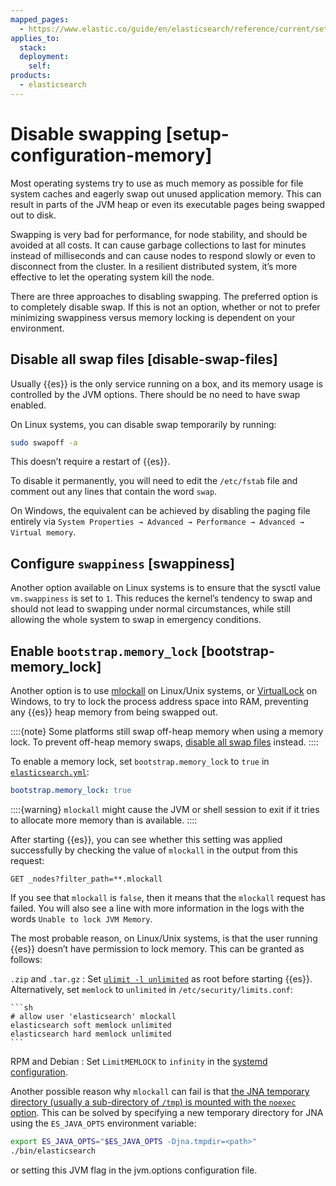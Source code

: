 ```yaml
---
mapped_pages:
  - https://www.elastic.co/guide/en/elasticsearch/reference/current/setup-configuration-memory.html
applies_to:
  stack:
  deployment:
    self:
products:
  - elasticsearch
---
```


# Disable swapping [setup-configuration-memory]

Most operating systems try to use as much memory as possible for file system caches and eagerly swap out unused application memory. This can result in parts of the JVM heap or even its executable pages being swapped out to disk.

Swapping is very bad for performance, for node stability, and should be avoided at all costs. It can cause garbage collections to last for minutes instead of milliseconds and can cause nodes to respond slowly or even to disconnect from the cluster. In a resilient distributed system, it’s more effective to let the operating system kill the node.

There are three approaches to disabling swapping. The preferred option is to completely disable swap. If this is not an option, whether or not to prefer minimizing swappiness versus memory locking is dependent on your environment.

## Disable all swap files [disable-swap-files]

Usually {{es}} is the only service running on a box, and its memory usage is controlled by the JVM options. There should be no need to have swap enabled.

On Linux systems, you can disable swap temporarily by running:

```sh
sudo swapoff -a
```

This doesn’t require a restart of {{es}}.

To disable it permanently, you will need to edit the `/etc/fstab` file and comment out any lines that contain the word `swap`.

On Windows, the equivalent can be achieved by disabling the paging file entirely via `System Properties → Advanced → Performance → Advanced → Virtual memory`.


## Configure `swappiness` [swappiness]

Another option available on Linux systems is to ensure that the sysctl value `vm.swappiness` is set to `1`. This reduces the kernel’s tendency to swap and should not lead to swapping under normal circumstances, while still allowing the whole system to swap in emergency conditions.


## Enable `bootstrap.memory_lock` [bootstrap-memory_lock]

Another option is to use [mlockall](http://opengroup.org/onlinepubs/007908799/xsh/mlockall.md) on Linux/Unix systems, or [VirtualLock](https://msdn.microsoft.com/en-us/library/windows/desktop/aa366895%28v=vs.85%29.aspx) on Windows, to try to lock the process address space into RAM, preventing any {{es}} heap memory from being swapped out.

::::{note}
Some platforms still swap off-heap memory when using a memory lock. To prevent off-heap memory swaps, [disable all swap files](#disable-swap-files) instead.
::::


To enable a memory lock, set `bootstrap.memory_lock` to `true` in [`elasticsearch.yml`](/deploy-manage/deploy/self-managed/configure-elasticsearch.md):

```yaml
bootstrap.memory_lock: true
```

::::{warning}
`mlockall` might cause the JVM or shell session to exit if it tries to allocate more memory than is available.
::::


After starting {{es}}, you can see whether this setting was applied successfully by checking the value of `mlockall` in the output from this request:

```console
GET _nodes?filter_path=**.mlockall
```

If you see that `mlockall` is `false`, then it means that the `mlockall` request has failed. You will also see a line with more information in the logs with the words `Unable to lock JVM Memory`.

The most probable reason, on Linux/Unix systems, is that the user running {{es}} doesn’t have permission to lock memory. This can be granted as follows:

`.zip` and `.tar.gz`
:   Set [`ulimit -l unlimited`](setting-system-settings.md#ulimit) as root before starting {{es}}. Alternatively, set `memlock` to `unlimited` in `/etc/security/limits.conf`:

    ```sh
    # allow user 'elasticsearch' mlockall
    elasticsearch soft memlock unlimited
    elasticsearch hard memlock unlimited
    ```


RPM and Debian
:   Set `LimitMEMLOCK` to `infinity` in the [systemd configuration](setting-system-settings.md#systemd).

Another possible reason why `mlockall` can fail is that [the JNA temporary directory (usually a sub-directory of `/tmp`) is mounted with the `noexec` option](executable-jna-tmpdir.md). This can be solved by specifying a new temporary directory for JNA using the `ES_JAVA_OPTS` environment variable:

```sh
export ES_JAVA_OPTS="$ES_JAVA_OPTS -Djna.tmpdir=<path>"
./bin/elasticsearch
```

or setting this JVM flag in the jvm.options configuration file.
